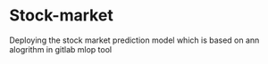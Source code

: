 # Stock-market
Deploying the stock market prediction model which is based on ann alogrithm in gitlab mlop tool 
